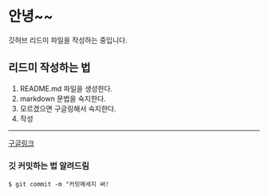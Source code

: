 # 안녕~~
깃허브 리드미 파일을 작성하는 중입니다.

## 리드미 작성하는 법
1. README.md 파일을 생성한다.
2. markdown 문법을 숙지한다.
3. 모르겠으면 구글링해서 숙지한다.
4. 작성

---
[구글링크](https://www.google.com)


### 깃 커밋하는 법 알려드림

```shell
$ git commit -m "커밋메세지 써!
```